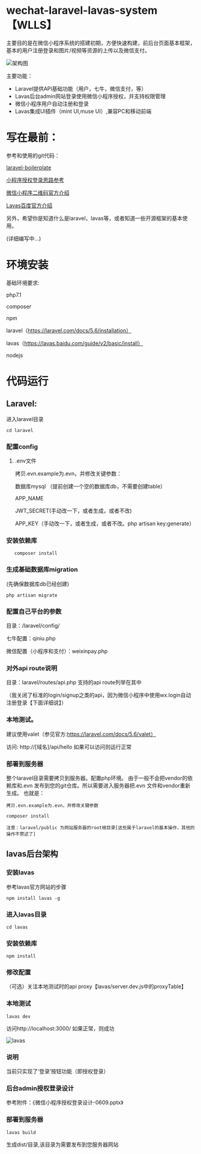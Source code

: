 
# wechat-laravel-lavas-system【WLLS】
主要目的是在微信小程序系统的搭建初期，方便快速构建，前后台页面基本框架，基本的用户注册登录和图片/视频等资源的上传以及微信支付。

![架构图](images/arch.jpg)

主要功能：

* Laravel提供API基础功能（用户，七牛，微信支付，等）
* Lavas后台admin网站登录使用微信小程序授权，并支持权限管理
* 微信小程序用户自动注册和登录
* Lavas集成UI插件（mint UI,muse UI）,兼容PC和移动前端

# 写在最前：
参考和使用的git代码：

[laravel-boilerplate]

[laravel-boilerplate]: https://github.com/francescomalatesta/laravel-api-boilerplate-jwt


[小程序授权登录思路参考]

[小程序授权登录思路参考]: https://blog.csdn.net/P6P7qsW6ua47A2Sb/article/details/78892430

[微信小程序二维码官方介绍]

[微信小程序二维码官方介绍]: https://developers.weixin.qq.com/miniprogram/dev/api/qrcode.html

[Lavas百度官方介绍]

[Lavas百度官方介绍]: https://lavas.baidu.com

另外，希望你是知道什么是laravel，lavas等，或者知道一些开源框架的基本使用。

(详细编写中...)

# 环境安装

基础环境要求:

php7.1

composer

npm

laravel（https://laravel.com/docs/5.6/installation）

lavas（https://lavas.baidu.com/guide/v2/basic/install）

nodejs


# 代码运行
## Laravel:


   进入laravel目录

```
cd laravel
```

### 配置config

1. .env文件

   拷贝.evn.example为.evn，并修改关键参数：

   数据库mysql （提前创建一个空的数据库db，不需要创建table）

   APP_NAME

   JWT_SECRET(手动改一下，或者生成，或者不改)

   APP_KEY（手动改一下，或者生成，或者不改。php artisan key:generate）

### 安装依赖库

```
   composer install
```

### 生成基础数据库migration

   (先确保数据库db已经创建)

```
php artisan migrate
```

### 配置自己平台的参数

   目录：/laravel/config/

   七牛配置：qiniu.php

   微信配置（小程序和支付）：weixinpay.php

### 对外api route说明

   目录：laravel/routes/api.php 支持的api route列举在其中

   （我关闭了标准的login/signup之类的api，因为微信小程序中使用wx.login自动注册登录【下面详细说】）

### 本地测试。

   建议使用valet（参见官方:https://laravel.com/docs/5.6/valet）

   访问: http://[域名]/api/hello 如果可以访问则运行正常

### 部署到服务器

   整个laravel目录需要拷贝到服务器。配置php环境。
   由于一般不会把vendor的依赖库和.evn 发布到您的git仓库。所以需要进入服务器把.evn 文件和vendor重新生成。
   也就是：
   ```
   拷贝.evn.example为.evn，并修改关键参数
   ```
   ```
   composer install
   ```
   ```
   注意：laravel/public 为网站服务器的root根目录[这些属于laravel的基本操作，其他的操作不赘述了]
   ```

## lavas后台架构

###  安装lavas

   参考lavas官方网站的步骤

   ```
   npm install lavas -g
   ```
### 进入lavas目录

 ```
 cd lavas
 ```

### 安装依赖库

```
npm install
```

### 修改配置

   （可选）关注本地测试时的api proxy【lavas/server.dev.js中的proxyTable】

###  本地测试

```
lavas dev
```

   访问http://localhost:3000/ 如果正常，则成功

   ![lavas](images/lavas.jpg)

### 说明

   当前只实现了‘登录’按钮功能（即授权登录）

### 后台admin授权登录设计
参考附件：《微信小程序授权登录设计-0609.pptx》

### 部署到服务器

```
lavas build
```

   生成dist/目录,该目录为需要发布到您服务器网站

